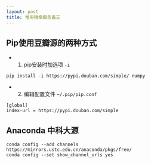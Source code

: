 ```yaml
---
layout: post
title: 常用镜像服务备忘
---
```


## Pip使用豆瓣源的两种方式

* 1. pip安装时加选项 `-i`
```
pip install -i https://pypi.douban.com/simple/ numpy
```

* 2. 编辑配置文件 `~/.pip/pip.conf`
```
[global]
index-url = https://pypi.douban.com/simple
```

## Anaconda 中科大源

```shell
conda config --add channels https://mirrors.ustc.edu.cn/anaconda/pkgs/free/
conda config --set show_channel_urls yes
```

